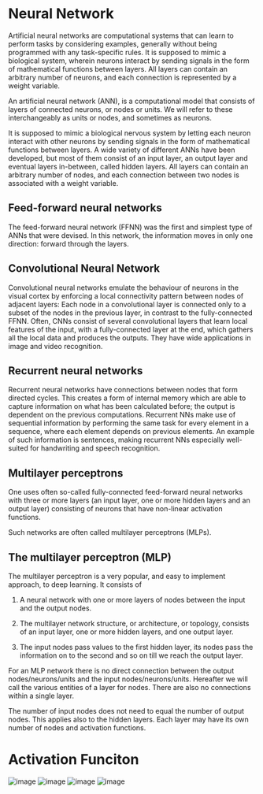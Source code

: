 # Neural Network
Artificial neural networks are computational systems that can learn to perform tasks by considering examples, generally without being programmed with any task-specific rules. It is supposed to mimic a biological system, wherein neurons interact by sending signals in the form of mathematical functions between layers. All layers can contain an arbitrary number of neurons, and each connection is represented by a weight variable.

An artificial neural network (ANN), is a computational model that consists of layers of connected neurons, or nodes or units. We will refer to these interchangeably as units or nodes, and sometimes as neurons.

It is supposed to mimic a biological nervous system by letting each neuron interact with other neurons by sending signals in the form of mathematical functions between layers. A wide variety of different ANNs have been developed, but most of them consist of an input layer, an output layer and eventual layers in-between, called hidden layers. All layers can contain an arbitrary number of nodes, and each connection between two nodes is associated with a weight variable.

## Feed-forward neural networks
The feed-forward neural network (FFNN) was the first and simplest type of ANNs that were devised. In this network, the information moves in only one direction: forward through the layers.

## Convolutional Neural Network
Convolutional neural networks emulate the behaviour of neurons in the visual cortex by enforcing a local connectivity pattern between nodes of adjacent layers: Each node in a convolutional layer is connected only to a subset of the nodes in the previous layer, in contrast to the fully-connected FFNN. Often, CNNs consist of several convolutional layers that learn local features of the input, with a fully-connected layer at the end, which gathers all the local data and produces the outputs. They have wide applications in image and video recognition.

## Recurrent neural networks
 Recurrent neural networks have connections between nodes that form directed cycles. This creates a form of internal memory which are able to capture information on what has been calculated before; the output is dependent on the previous computations. Recurrent NNs make use of sequential information by performing the same task for every element in a sequence, where each element depends on previous elements. An example of such information is sentences, making recurrent NNs especially well-suited for handwriting and speech recognition.

## Multilayer perceptrons
One uses often so-called fully-connected feed-forward neural networks with three or more layers (an input layer, one or more hidden layers and an output layer) consisting of neurons that have non-linear activation functions.

Such networks are often called multilayer perceptrons (MLPs).

## The multilayer  perceptron (MLP)

The multilayer perceptron is a very popular, and easy to implement approach, to deep learning. It consists of
1. A neural network with one or more layers of nodes between the input and the output nodes.

2. The multilayer network structure, or architecture, or topology, consists of an input layer, one or more hidden layers, and one output layer.

3. The input nodes pass values to the first hidden layer, its nodes pass the information on to the second and so on till we reach the output layer.

For an MLP network there is no direct connection between the output nodes/neurons/units and  the input nodes/neurons/units.
Hereafter we will call the various entities of a layer for nodes. There are also no connections within a single layer.

The number of input nodes does not need to equal the number of output nodes. This applies also to the hidden layers. Each layer may have its own number of nodes and activation functions.


# Activation Funciton



![image](https://user-images.githubusercontent.com/54826291/202520313-c1a124e2-459d-419f-85e2-d707dbcd0eb7.png)
![image](https://user-images.githubusercontent.com/54826291/202520354-32c82a6d-3c2e-488e-82ff-e6873549ab41.png)
![image](https://user-images.githubusercontent.com/54826291/202520387-0d085325-3e75-47e3-8c29-68f1c8e4dac8.png)
![image](https://user-images.githubusercontent.com/54826291/202520414-274f7f00-149e-44ab-a261-bacc2927815f.png)
